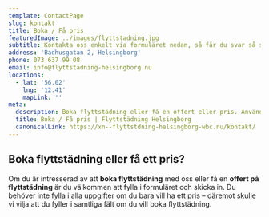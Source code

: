 ```yaml
---
template: ContactPage
slug: kontakt
title: Boka / Få pris
featuredImage: ../images/flyttstadning.jpg
subtitle: Kontakta oss enkelt via formuläret nedan, så får du svar så snart som möjligt.
address: 'Badhusgatan 2, Helsingborg'
phone: 073 637 99 08
email: info@flyttstädning-helsingborg.nu
locations:
  - lat: '56.02'
    lng: '12.41'
    mapLink: ''
meta:
  description: Boka flyttstädning eller få en offert eller pris. Använd vårat enkla formulär, eller kontakta oss via telefon.
  title: Boka / Få pris | Flyttstädning Helsingborg
  canonicalLink: https://xn--flyttstdning-helsingborg-wbc.nu/kontakt/
---
```


##  Boka flyttstädning eller få ett pris?
Om du är intresserad av att **boka flyttstädning** med oss eller få en **offert på flyttstädning** är du välkommen att fylla i formuläret och skicka in. Du behöver inte fylla i alla uppgifter om du bara vill ha ett pris – däremot skulle vi vilja att du fyller i samtliga fält om du vill boka flyttstädning. 